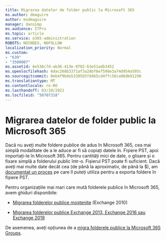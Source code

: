 ```yaml
---
title: Migrarea datelor de folder public la Microsoft 365
ms.author: dmaguire
author: msdmaguire
manager: dansimp
ms.audience: ITPro
ms.topic: article
ms.service: o365-administration
ROBOTS: NOINDEX, NOFOLLOW
localization_priority: Normal
ms.custom:
- "639"
- "3500007"
ms.assetid: 6e536c7d-ab36-413e-9702-63e51adb3452
ms.openlocfilehash: 6dac268b3371af3a28bf8ef598e3a74d954a595c
ms.sourcegitcommit: 0eb4f9bde53395b5fd4b5cd4ffc56ca96db91298
ms.translationtype: MT
ms.contentlocale: ro-RO
ms.lasthandoff: 03/10/2021
ms.locfileid: "50707318"
---
```

# <a name="migrate-public-folder-data-to-microsoft-365"></a>Migrarea datelor de folder public la Microsoft 365

Dacă nu aveți multe foldere publice de adus în Microsoft 365, cea mai simplă modalitate de a le aduce ar fi să copiați datele în. Fișiere PST, apoi importați-le în Microsoft 365. Pentru cantități mici de date, o glisare și o fixare simplă a folderului public într-o. Fișierul PST poate fi suficient. Dacă aveți mai multe date decât cea (de până la aproximativ, de până la $), am [documentat un proces](https://technet.microsoft.com/library/dn874017%28v=exchg.150%29.aspx) pe care îl puteți utiliza pentru a exporta foldere în fișiere PST.
  
Pentru organizațiile mai mari care mută folderele publice în Microsoft 365, avem ghiduri disponibile:
  
- [Migrarea folderelor publice moștenite](https://docs.microsoft.com/exchange/collaboration-exo/public-folders/batch-migration-of-legacy-public-folders) (Exchange 2010)

- [Migrarea folderelor publice Exchange 2013, Exchange 2016 sau Exchange 2019](https://docs.microsoft.com/Exchange/collaboration/public-folders/migrate-to-exchange-online)

De asemenea, aveți opțiunea de a [migra folderele publice la Microsoft 365 Groups](https://docs.microsoft.com/exchange/collaboration-exo/public-folders/migrate-your-public-folders-to-microsoft-365-groups).
  